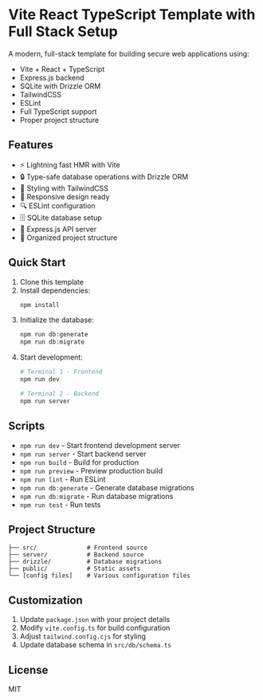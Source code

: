 # Vite React TypeScript Template with Full Stack Setup

A modern, full-stack template for building secure web applications using:
- Vite + React + TypeScript
- Express.js backend
- SQLite with Drizzle ORM
- TailwindCSS
- ESLint
- Full TypeScript support
- Proper project structure

## Features
- ⚡️ Lightning fast HMR with Vite
- 🔒 Type-safe database operations with Drizzle ORM
- 🎨 Styling with TailwindCSS
- 📱 Responsive design ready
- 🔍 ESLint configuration
- 🗄️ SQLite database setup
- 🚀 Express.js API server
- 📁 Organized project structure

## Quick Start
1. Clone this template
2. Install dependencies:
   ```bash
   npm install
   ```
3. Initialize the database:
   ```bash
   npm run db:generate
   npm run db:migrate
   ```
4. Start development:
   ```bash
   # Terminal 1 - Frontend
   npm run dev
   
   # Terminal 2 - Backend
   npm run server
   ```

## Scripts
- `npm run dev` - Start frontend development server
- `npm run server` - Start backend server
- `npm run build` - Build for production
- `npm run preview` - Preview production build
- `npm run lint` - Run ESLint
- `npm run db:generate` - Generate database migrations
- `npm run db:migrate` - Run database migrations
- `npm run test` - Run tests

## Project Structure
```
├── src/              # Frontend source
├── server/           # Backend source
├── drizzle/          # Database migrations
├── public/           # Static assets
└── [config files]    # Various configuration files
```

## Customization
1. Update `package.json` with your project details
2. Modify `vite.config.ts` for build configuration
3. Adjust `tailwind.config.cjs` for styling
4. Update database schema in `src/db/schema.ts`

## License
MIT 